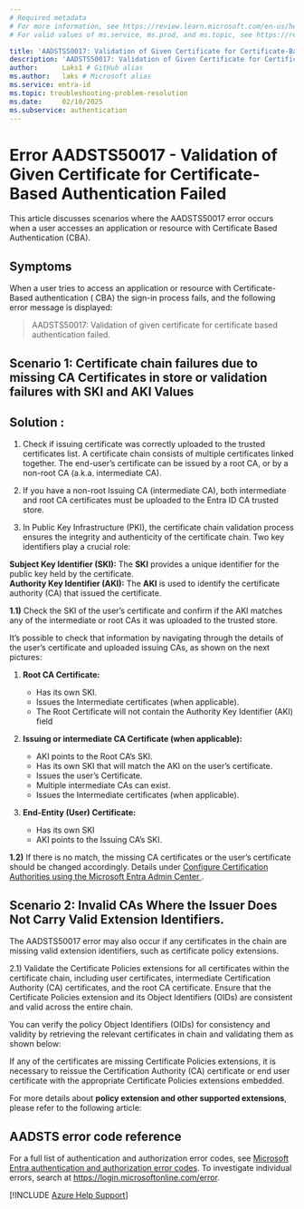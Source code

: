 ```yaml
---
# Required metadata
# For more information, see https://review.learn.microsoft.com/en-us/help/platform/learn-editor-add-metadata?branch=main
# For valid values of ms.service, ms.prod, and ms.topic, see https://review.learn.microsoft.com/en-us/help/platform/metadata-taxonomies?branch=main

title: 'AADSTS50017: Validation of Given Certificate for Certificate-Based Authentication Failed '
description: 'AADSTS50017: Validation of Given Certificate for Certificate-Based Authentication Failed '
author:      Laks1 # GitHub alias
ms.author:   laks # Microsoft alias
ms.service: entra-id
ms.topic: troubleshooting-problem-resolution
ms.date:     02/10/2025
ms.subservice: authentication
---
```

# Error AADSTS50017 - Validation of Given Certificate for Certificate-Based Authentication Failed

This article discusses scenarios where the AADSTS50017 error occurs when a user accesses an application or resource with Certificate Based Authentication (CBA).

## Symptoms

When a  user tries to access an application or resource with Certificate-Based authentication ( CBA)  the sign-in process fails, and the following error message is displayed:

> AADSTS50017: Validation of given certificate for certificate based authentication failed.

## Scenario 1: Certificate chain failures due to missing CA Certificates in store or validation failures with SKI and AKI Values 

## Solution :

1. Check if issuing certificate was correctly uploaded to the trusted certificates list. A certificate chain consists of multiple certificates linked together. The end-user’s certificate can be issued by a root CA, or by a non-root CA (a.k.a. intermediate CA).

2. If you have a non-root Issuing CA (intermediate CA), both intermediate and root CA certificates must be uploaded to the Entra ID CA trusted store. 

3. In Public Key Infrastructure (PKI), the certificate chain validation process ensures the integrity and authenticity of the certificate chain. Two key identifiers play a crucial role: 

**Subject Key Identifier (SKI):** The **SKI** provides a unique identifier for the public key held by the certificate.  
 **Authority Key Identifier (AKI):** The **AKI** is used to identify the certificate authority (CA) that issued the certificate. 

**1.1)**  Check the SKI of the user’s certificate and confirm if the AKI matches any of the intermediate or root CAs it was uploaded to the trusted store.  

It’s possible to check that information by navigating through the details of the user’s certificate and uploaded issuing CAs, as shown on the next pictures:  

1. **Root CA Certificate:** 
    - Has its own SKI.
    - Issues the Intermediate certificates (when applicable).
    - The Root Certificate will not contain the Authority Key Identifier (AKI) field 

2. **Issuing or intermediate CA Certificate (when applicable):**
    - AKI points to the Root CA’s SKI. 
    - Has its own SKI that will match the AKI on the user’s certificate. 
    - Issues the user’s Certificate. 
    - Multiple intermediate CAs can exist. 
    - Issues the Intermediate certificates (when applicable). 

3. **End-Entity (User) Certificate:**
    - Has its own SKI 
    - AKI points to the Issuing CA’s SKI. 

**1.2)** If there is no match, the missing CA certificates or the user’s certificate should be changed accordingly. Details under [Configure Certification Authorities using the Microsoft Entra Admin Center ](/entra/identity/authentication/how-to-certificate-based-authentication#configure-certification-authorities-using-the-microsoft-entra-admin-center).


## Scenario 2: Invalid CAs Where the Issuer Does Not Carry Valid Extension Identifiers. 

The AADSTS50017 error may also occur if any certificates in the chain are missing valid extension identifiers, such as certificate policy extensions. 

2.1) Validate the Certificate Policies extensions for all certificates within the certificate chain, including user certificates, intermediate Certification Authority (CA) certificates, and the root CA certificate. Ensure that the Certificate Policies extension and its Object Identifiers (OIDs) are consistent and valid across the entire chain. 



You can verify the policy Object Identifiers (OIDs) for consistency and validity by retrieving the relevant certificates in chain and validating them as shown below:  










If any of the certificates are missing Certificate Policies extensions, it is necessary to reissue the Certification Authority (CA) certificate or end user certificate with the appropriate Certificate Policies extensions embedded.  

For more details about **policy extension and other supported extensions**, please refer to the following article:

## AADSTS error code reference

For a full list of authentication and authorization error codes, see [Microsoft Entra authentication and authorization error codes](/entra/identity-platform/reference-error-codes). To investigate individual errors, search at https://login.microsoftonline.com/error.

[!INCLUDE [Azure Help Support](../../../includes/azure-help-support.md)]

```

